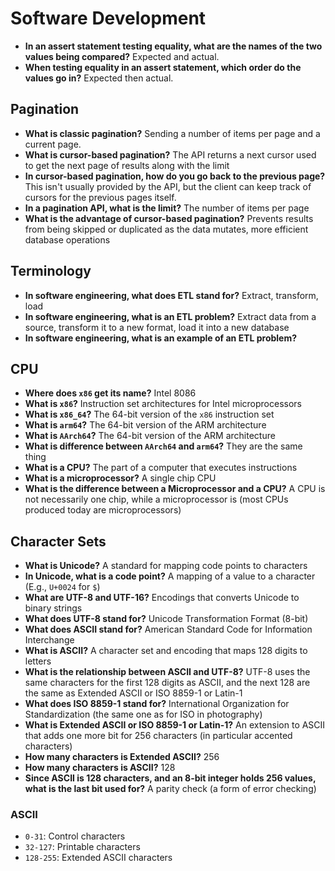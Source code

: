 # Software Development

- **In an assert statement testing equality, what are the names of the two values being compared?** Expected and actual.
- **When testing equality in an assert statement, which order do the values go in?** Expected then actual.

## Pagination

- **What is classic pagination?** Sending a number of items per page and a current page.
- **What is cursor-based pagination?** The API returns a next cursor used to get the next page of results along with the limit
- **In cursor-based pagination, how do you go back to the previous page?** This isn't usually provided by the API, but the client can keep track of cursors for the previous pages itself.
- **In a pagination API, what is the limit?** The number of items per page
- **What is the advantage of cursor-based pagination?** Prevents results from being skipped or duplicated as the data mutates, more efficient database operations

## Terminology

- **In software engineering, what does ETL stand for?** Extract, transform, load
- **In software engineering, what is an ETL problem?** Extract data from a source, transform it to a new format, load it into a new database
- **In software engineering, what is an example of an ETL problem?**

## CPU

- **Where does `x86` get its name?** Intel 8086
- **What is `x86`?** Instruction set architectures for Intel microprocessors
- **What is `x86_64`?** The 64-bit version of the `x86` instruction set
- **What is `arm64`?** The 64-bit version of the ARM architecture
- **What is `AArch64`?** The 64-bit version of the ARM architecture
- **What is difference between `AArch64` and `arm64`?** They are the same thing
- **What is a CPU?** The part of a computer that executes instructions
- **What is a microprocessor?** A single chip CPU
- **What is the difference between a Microprocessor and a CPU?** A CPU is not necessarily one chip, while a microprocessor is (most CPUs produced today are microprocessors)

## Character Sets

- **What is Unicode?** A standard for mapping code points to characters
- **In Unicode, what is a code point?** A mapping of a value to a character (E.g., `U+0024` for `$`)
- **What are UTF-8 and UTF-16?** Encodings that converts Unicode to binary strings
- **What does UTF-8 stand for?** Unicode Transformation Format (8-bit)
- **What does ASCII stand for?** American Standard Code for Information Interchange
- **What is ASCII?** A character set and encoding that maps 128 digits to letters
- **What is the relationship between ASCII and UTF-8?** UTF-8 uses the same characters for the first 128 digits as ASCII, and the next 128 are the same as Extended ASCII or ISO 8859-1 or Latin-1
- **What does ISO 8859-1 stand for?** International Organization for Standardization (the same one as for ISO in photography)
- **What is Extended ASCII or ISO 8859-1 or Latin-1?** An extension to ASCII that adds one more bit for 256 characters (in particular accented characters)
- **How many characters is Extended ASCII?** 256
- **How many characters is ASCII?** 128
- **Since ASCII is 128 characters, and an 8-bit integer holds 256 values, what is the last bit used for?** A parity check (a form of error checking)

### ASCII

- `0-31`: Control characters
- `32-127`: Printable characters
- `128-255`: Extended ASCII characters
